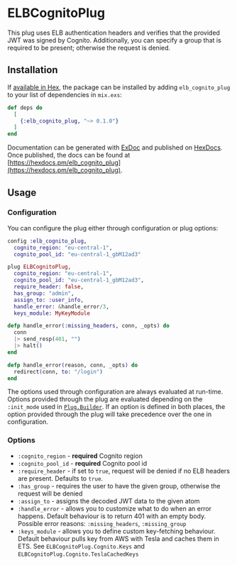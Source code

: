 # ELBCognitoPlug
This plug uses ELB authentication headers and verifies that the provided JWT was signed by Cognito.
Additionally, you can specify a group that is required to be present; otherwise the request is
denied.

## Installation

If [available in Hex](https://hex.pm/docs/publish), the package can be installed
by adding `elb_cognito_plug` to your list of dependencies in `mix.exs`:

```elixir
def deps do
  [
    {:elb_cognito_plug, "~> 0.1.0"}
  ]
end
```

Documentation can be generated with [ExDoc](https://github.com/elixir-lang/ex_doc)
and published on [HexDocs](https://hexdocs.pm). Once published, the docs can
be found at [https://hexdocs.pm/elb_cognito_plug](https://hexdocs.pm/elb_cognito_plug).

## Usage
### Configuration
You can configure the plug either through configuration or plug options:

```elixir
config :elb_cognito_plug,
  cognito_region: "eu-central-1",
  cognito_pool_id: "eu-central-1_gbM12ad3"
```

```elixir
plug ELBCognitoPlug,
  cognito_region: "eu-central-1",
  cognito_pool_id: "eu-central-1_gbM12ad3",
  require_header: false,
  has_group: "admin",
  assign_to: :user_info,
  handle_error: &handle_error/3,
  keys_module: MyKeyModule

defp handle_error(:missing_headers, conn, _opts) do 
  conn
  |> send_resp(401, "")
  |> halt()
end

defp handle_error(reason, conn, _opts) do
  redirect(conn, to: "/login")
end
```

The options used through configuration are always evaluated at run-time. Options provided through
the plug are evaluated depending on the `:init_mode` used in [`Plug.Builder`](https://hexdocs.pm/plug/Plug.Builder.html).
If an option is defined in both places, the option provided through the plug will take precedence
over the one in configuration.

### Options
- `:cognito_region` - **required** Cognito region
- `:cognito_pool_id` - **required** Cognito pool id
- `:require_header` - if set to `true`, request will be denied if no ELB headers are present.
Defaults to `true`.
- `:has_group` - requires the user to have the given group, otherwise the request will be denied
- `:assign_to` - assigns the decoded JWT data to the given atom
- `:handle_error` - allows you to customize what to do when an error happens. Default behaviour
is to return 401 with an empty body. Possible error reasons: `:missing_headers`, `:missing_group`
- `:keys_module` - allows you to define custom key-fetching behaviour. Default behaviour pulls key
from AWS with Tesla and caches them in ETS. See `ELBCognitoPlug.Cognito.Keys` and 
`ELBCognitoPlug.Cognito.TeslaCachedKeys`
